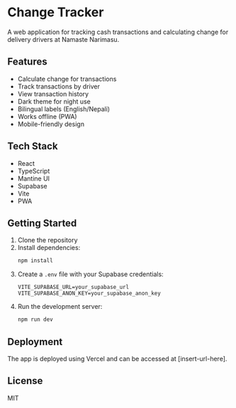 # Change Tracker

A web application for tracking cash transactions and calculating change for delivery drivers at Namaste Narimasu.

## Features

- Calculate change for transactions
- Track transactions by driver
- View transaction history
- Dark theme for night use
- Bilingual labels (English/Nepali)
- Works offline (PWA)
- Mobile-friendly design

## Tech Stack

- React
- TypeScript
- Mantine UI
- Supabase
- Vite
- PWA

## Getting Started

1. Clone the repository
2. Install dependencies:
   ```bash
   npm install
   ```
3. Create a `.env` file with your Supabase credentials:
   ```
   VITE_SUPABASE_URL=your_supabase_url
   VITE_SUPABASE_ANON_KEY=your_supabase_anon_key
   ```
4. Run the development server:
   ```bash
   npm run dev
   ```

## Deployment

The app is deployed using Vercel and can be accessed at [insert-url-here].

## License

MIT
